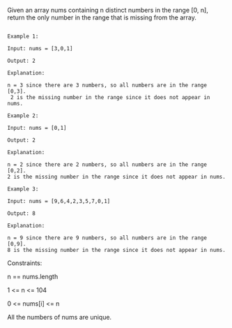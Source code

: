Given an array nums containing n distinct numbers in the range [0, n], return the only number in the range that is missing from the array.

``` 

Example 1:

Input: nums = [3,0,1]

Output: 2

Explanation:

n = 3 since there are 3 numbers, so all numbers are in the range [0,3].
 2 is the missing number in the range since it does not appear in nums.
```
```
Example 2:

Input: nums = [0,1]

Output: 2

Explanation:

n = 2 since there are 2 numbers, so all numbers are in the range [0,2].
2 is the missing number in the range since it does not appear in nums.
```
```
Example 3:

Input: nums = [9,6,4,2,3,5,7,0,1]

Output: 8

Explanation:

n = 9 since there are 9 numbers, so all numbers are in the range [0,9].
8 is the missing number in the range since it does not appear in nums.
```
 

Constraints:

n == nums.length

1 <= n <= 104

0 <= nums[i] <= n

All the numbers of nums are unique.
 

